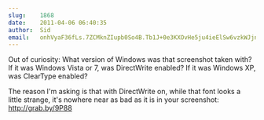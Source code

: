 ```yaml
---
slug:    1868
date:    2011-04-06 06:40:35
author:  Sid
email:   onhVyaF36fLs.7ZCMknZIupb0So4B.Tb1J+0e3KXOvHe5ju4ieElSw6vzkWJjn
---
```


Out of curiosity: What version of Windows was that screenshot taken
with? If it was Windows Vista or 7, was DirectWrite enabled? If it was
Windows XP, was ClearType enabled?

The reason I'm asking is that with DirectWrite on, while that font
looks a little strange, it's nowhere near as bad as it is in your
screenshot: <a href="http://grab.by/9P88">http://grab.by/9P88</a>
